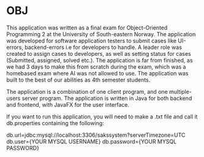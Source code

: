 # OBJ

This application was written as a final exam for Object-Oriented Programming 2 at the University of South-eastern Norway. The application was developed for software application testers to submit cases like UI-errors, backend-errors i.e for developers to handle. A leader role was created to assign cases to developers, as well as setting status for cases (Submitted, assigned, solved etc.). The application is far from finished, as we had 3 days to make this from scratch during the exam, which was a homebased exam where AI was not allowed to use. The application was built to the best of our abilities as 4th semester students.

The application is a combination of one client program, and one multiple-users server program. The application is written in Java for both backend and frontend, with JavaFX for the user interface.

If you want to run this application, you will need to make a .txt file and call it db.properties containing the following:

db.url=jdbc:mysql://localhost:3306/sakssystem?serverTimezone=UTC
db.user={YOUR MYSQL USERNAME}
db.password={YOUR MYSQL PASSWORD}
